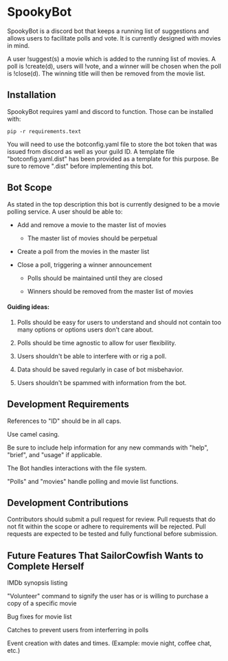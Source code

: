 # SpookyBot
SpookyBot is a discord bot that keeps a running list of suggestions and allows users to facilitate polls and vote. It is currently designed with movies in mind.

A user !suggest(s) a movie which is added to the running list of movies. A poll is !create(d), users will !vote, and a winner will be chosen when the poll is !close(d). The winning title will then be removed from the movie list.

## Installation
SpookyBot requires yaml and discord to function. Those can be installed with:

`pip -r requirements.text`

You will need to use the botconfig.yaml file to store the bot token that was issued from discord as well as your guild ID. A template file "botconfig.yaml.dist" has been provided as a template for this purpose. Be sure to remove ".dist" before implementing this bot.

## Bot Scope
As stated in the top description this bot is currently designed to be a movie polling service. A user should be able to:

* Add and remove a movie to the master list of movies

  * The master list of movies should be perpetual

* Create a poll from the movies in the master list

* Close a poll, triggering a winner announcement

  * Polls should be maintained until they are closed

  * Winners should be removed from the master list of movies

#### Guiding ideas:

1. Polls should be easy for users to understand and should not contain too many options or options users don't care about.

2. Polls should be time agnostic to allow for user flexibility.

3. Users shouldn't be able to interfere with or rig a poll.

4. Data should be saved regularly in case of bot misbehavior.

5. Users shouldn't be spammed with information from the bot.

## Development Requirements
References to "ID" should be in all caps.

Use camel casing.

Be sure to include help information for any new commands with "help", "brief", and "usage" if applicable.

The Bot handles interactions with the file system.

"Polls" and "movies" handle polling and movie list functions.

## Development Contributions

Contributors should submit a pull request for review. Pull requests that do not fit within the scope or adhere to requirements will be rejected. Pull requests are expected to be tested and fully functional before submission.

## Future Features That SailorCowfish Wants to Complete Herself
IMDb synopsis listing

"Volunteer" command to signify the user has or is willing to purchase a copy of a specific movie

Bug fixes for movie list

Catches to prevent users from interferring in polls

Event creation with dates and times. (Example: movie night, coffee chat, etc.)
